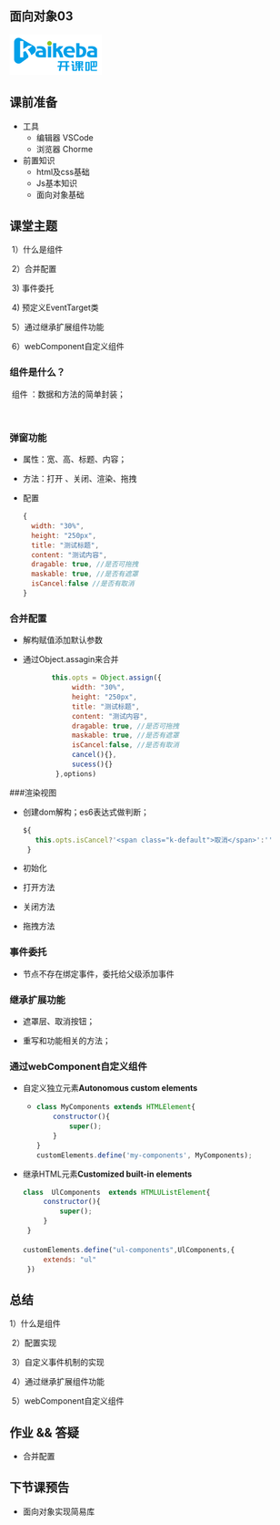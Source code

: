## 面向对象03

<img src="./assets/logo.png" />

## 课前准备

- 工具
  - 编辑器 VSCode
  - 浏览器 Chorme
- 前置知识
  - html及css基础
  - Js基本知识
  - 面向对象基础

## 课堂主题

​    1）什么是组件

​	2）合并配置

​	3)   事件委托

​	4)  预定义EventTarget类

​	5）通过继承扩展组件功能

​	6）webComponent自定义组件



### 组件是什么？

​	 组件 ：数据和方法的简单封装；

​	

### 弹窗功能

- 属性：宽、高、标题、内容；
- 方法：打开 、关闭、渲染、拖拽

- 配置

  ```js
  {
  	width: "30%",
  	height: "250px",
  	title: "测试标题",
  	content: "测试内容",
  	dragable: true, //是否可拖拽
  	maskable: true, //是否有遮罩
  	isCancel:false //是否有取消
  }
  ```

  

### 合并配置

- 解构赋值添加默认参数

- 通过Object.assagin来合并

  ```js
         this.opts = Object.assign({
              width: "30%",
              height: "250px",
              title: "测试标题",
              content: "测试内容",
              dragable: true, //是否可拖拽
              maskable: true, //是否有遮罩
              isCancel:false, //是否有取消
              cancel(){},
              sucess(){}
          },options)
  ```

  

###渲染视图

- 创建dom解构；es6表达式做判断；

  ```js
  ${
     this.opts.isCancel?'<span class="k-default">取消</span>':''
   }
  ```

- 初始化

- 打开方法

- 关闭方法

- 拖拽方法

### 事件委托

- 节点不存在绑定事件，委托给父级添加事件

### 继承扩展功能

- 遮罩层、取消按钮；

- 重写和功能相关的方法；

### 通过webComponent自定义组件

- 自定义独立元素**Autonomous custom elements** 

  - ```js
    class MyComponents extends HTMLElement{
        constructor(){
            super();
        }
    }
    customElements.define('my-components', MyComponents);
    ```

- 继承HTML元素**Customized built-in elements**

  ```js
  class  UlComponents  extends HTMLUListElement{
       constructor(){
           super();
       }
   }
  
  customElements.define("ul-components",UlComponents,{
       extends: "ul"
   })
  ```


## 总结

   1）什么是组件

​	2）配置实现

​	3）自定义事件机制的实现

​	4）通过继承扩展组件功能

​	5）webComponent自定义组件

## 作业 && 答疑

- 合并配置

## 下节课预告

-  面向对象实现简易库





